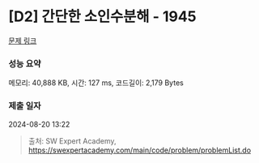 # [D2] 간단한 소인수분해 - 1945 

[문제 링크](https://swexpertacademy.com/main/code/problem/problemDetail.do?contestProbId=AV5Pl0Q6ANQDFAUq) 

### 성능 요약

메모리: 40,888 KB, 시간: 127 ms, 코드길이: 2,179 Bytes

### 제출 일자

2024-08-20 13:22



> 출처: SW Expert Academy, https://swexpertacademy.com/main/code/problem/problemList.do
